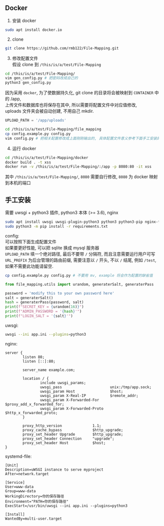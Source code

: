 ## Docker

1. 安装 docker
```sh
sudo apt install docker.io
```

2. clone
```sh
git clone https://github.com/rmb122/File-Mapping.git
```

3. 修改配置文件  
假设 clone 到 `/this/is/a/test/File-Mapping`

```sh
cd /this/is/a/test/File-Mapping/
vim gen_config.py # 把密码改成自己的
python3 gen_config.py
```

因为采用 `docker`, 为了使数据持久化, git clone 的目录将会被映射到 `CONTAINER` 中的 /app,  
上传文件和数据库也将保存在其中, 所以需要将配置文件中对应值修改,  
uploads 文件夹会被自动创建, 不用自己 mkdir.  
```python
UPLOAD_PATH = '/app/uploads'
```

```sh
cd /this/is/a/test/File-Mapping/file_mapping
cp config.example.py config.py
vim config.py # 把相关配置修改成上面刚刚输出的, 具体配置文件意义参考下面手工安装的介绍
```

4. 运行 docker
```sh
cd /this/is/a/test/File-Mapping/docker
docker build . -t xss
docker run -v /this/is/a/test/File-Mapping/:/app -p 8080:80 -it xss
```
其中 `/this/is/a/test/File-Mapping/`, `8080` 需要自行修改, `8080` 为 docker 映射到本机的端口


## 手工安装

需要 uwsgi + python3 插件, python3 本体 (>= 3.6), nginx  
```sh
sudo apt install uwsgi uwsgi-plugin-python3 python3 python3-pip nginx-full
sudo python3 -m pip install -r requirements.txt
```

config:  
可以按照下面生成配置文件  
如果要更好性能, 可以把 sqlite 换成 mysql 服务器  
`UPLOAD_PATH` 填一个绝对路径, 最后不要带 `/` 分隔符, 而且注意需要运行用户可写  
`URL_PREFIX` 为后台管理的路由前缀, 需要注意以 `/` 开头, 不以 `/` 结尾, 例如 `/test`, 如果不需要此功能请留空.  

```sh
cp config.example.py config.py # 不要用 mv, example 将会作为配置的缺省值
```
```python
from file_mapping.utils import urandom, generaterSalt, generaterPass

password = 'modify this to your own password here'
salt = generaterSalt()
hash = generaterPass(password, salt)
print(f"SECRET_KEY = {urandom(16)}")
print(f"ADMIN_PASSWORD = '{hash}'")
print(f"LOGIN_SALT = '{salt}'")
```

uwsgi:  
```bash
uwsgi --ini app.ini --plugins=python3
```
nginx:  
```nginx
server {
        listen 80;
        listen [::]:80;

        server_name example.com;

        location / {
                include uwsgi_params;
                uwsgi_pass                      unix:/tmp/app.sock;
                uwsgi_param Host                $host;
                uwsgi_param X-Real-IP           $remote_addr;
                uwsgi_param X-Forwarded-For     $proxy_add_x_forwarded_for;
                uwsgi_param X-Forwarded-Proto   $http_x_forwarded_proto;
        }

        proxy_http_version              1.1;
        proxy_cache_bypass              $http_upgrade;
        proxy_set_header Upgrade        $http_upgrade;
        proxy_set_header Connection     "upgrade";
        proxy_set_header Host           $host;
}
```

systemd-file:  
```
[Unit]
Description=uWSGI instance to serve myproject
After=network.target

[Service]
User=www-data
Group=www-data
WorkingDirectory=你的保存路径
Environment="PATH=你的保存路径"
ExecStart=/usr/bin/uwsgi --ini app.ini --plugins=python3

[Install]
WantedBy=multi-user.target
```